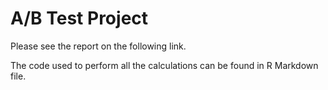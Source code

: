 # A/B Test Project
Please see the report on the following link.

The code used to perform all the calculations can be found in R Markdown file.
